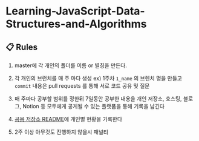 # Learning-JavaScript-Data-Structures-and-Algorithms
## 📋 Rules
1. master에 각 개인의 폴더를 이름 or 별칭을 만든다.

2. 각 개인의 브런치를 매 주 마다 생성 ex) 1주차 `1_name` 의 브렌치 명을 만들고 `commit` 내용은 pull requests 를 통해 서로 코드 공유 및 질문

3. 매 주마다 공부할 범위를 정한뒤 7일동안 공부한 내용을 개인 저장소, 호스팅, 블로그, Notion 등 모두에게 공게될 수 있는 플랫폼을 통해 기록을 남긴다

4. [공용 저장소 README](https://github.com/javascript-algorithm-study/Learning-JavaScript-Data-Structures-and-Algorithms.git)에 개인별 현황을 기록한다

5. 2주 이상 아무것도 진행하지 않을시 패널티
